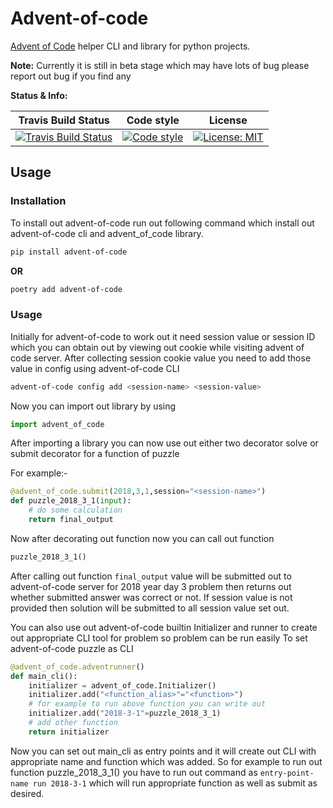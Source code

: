 # Advent-of-code
[Advent of Code][advent_of_code_link] helper CLI and library for python projects.

**Note:**
Currently it is still in beta stage which may have lots of bug please report out bug if you find any

**Status & Info:**

| Travis Build Status | Code style | License |
| :---: | :---: | :---: |
| [![Travis Build Status][build_badge]][build_link] | [![Code style][black_badge]][black_link] | [![License: MIT][license_badge]][license_link] |

## Usage

### Installation
To install out advent-of-code run out following command which install out advent-of-code cli and advent_of_code library.
```bash
pip install advent-of-code
```

__OR__

```bash
poetry add advent-of-code
```

### Usage
Initially for advent-of-code to work out it need session value or session ID which you can obtain out by viewing out cookie while visiting advent of code server.
After collecting session cookie value you need to add those value in config using advent-of-code CLI
```bash
advent-of-code config add <session-name> <session-value>
```

Now you can import out library by using
```python
import advent_of_code
```

After importing a library you can now use out either two decorator solve or submit decorator for a function of puzzle

For example:-
```python
@advent_of_code.submit(2018,3,1,session="<session-name>")
def puzzle_2018_3_1(input):
    # do some calculation
    return final_output
```

Now after decorating out function now you can call out function
```python
puzzle_2018_3_1()
```
After calling out function `final_output` value will be submitted out to advent-of-code server for 2018 year day 3
problem then returns out whether submitted answer was correct or not. If session value is not provided then
solution will be submitted to all session value set out.

You can also use out advent-of-code builtin Initializer and runner to create out appropriate CLI
tool for problem so problem can be run easily
To set advent-of-code puzzle as CLI
```python
@advent_of_code.adventrunner()
def main_cli():
    initializer = advent_of_code.Initializer()
    initializer.add("<function_alias>"="<function>")
    # for example to run above function you can write out
    initializer.add("2018-3-1"=puzzle_2018_3_1)  
    # add other function
    return initializer
```
Now you can set out main_cli as entry points and it will create out CLI with appropriate name and function which was added.
So for example to run out function puzzle_2018_3_1() you have to run out command as `entry-point-name run 2018-3-1` which
will run appropriate function as well as submit as desired.

[advent_of_code_link]: https://adventofcode.com

[build_badge]: https://img.shields.io/travis/com/iamsauravsharma/advent-of-code.svg?logo=travis
[build_link]: https://travis-ci.com/iamsauravsharma/advent-of-code

[black_badge]: https://img.shields.io/badge/code%20style-black-000000.svg
[black_link]: https://github.com/ambv/black

[license_badge]: https://img.shields.io/github/license/iamsauravsharma/advent-of-code.svg
[license_link]: LICENSE
